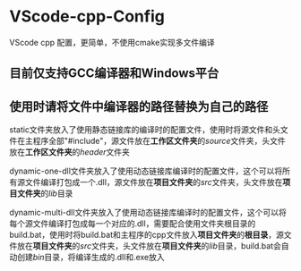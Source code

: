 # VScode-cpp-Config
VScode cpp 配置，更简单，不使用cmake实现多文件编译

## 目前仅支持GCC编译器和Windows平台
## 使用时请将文件中编译器的路径替换为自己的路径

static文件夹放入了使用静态链接库的编译时的配置文件，使用时将源文件和头文件在主程序全部"#include"，源文件放在**工作区文件夹**的*source*文件夹，头文件放在**工作区文件夹**的*header*文件夹

dynamic-one-dll文件夹放入了使用动态链接库编译时的配置文件，这个可以将所有源文件编译打包成一个.dll，源文件放在**项目文件夹**的*src*文件夹，头文件放在**项目文件夹**的*lib*目录

dynamic-multi-dll文件夹放入了使用动态链接库编译时的配置文件，这个可以将每个源文件编译打包成每一个对应的.dll，需要配合使用文件夹根目录的build.bat，使用时将build.bat和主程序的cpp文件放入**项目文件夹**的**根目录**，源文件放在**项目文件夹**的*src*文件夹，头文件放在**项目文件夹**的*lib*目录，build.bat会自动创建*bin*目录，将编译生成的.dll和.exe放入
